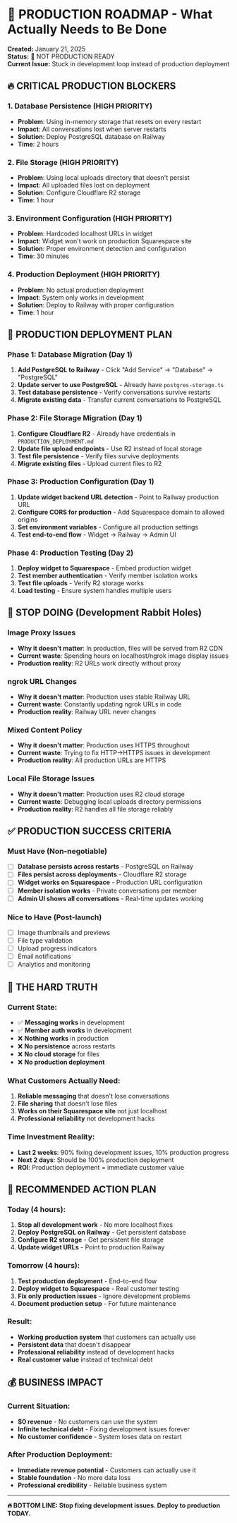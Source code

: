 # 🚀 PRODUCTION ROADMAP - What Actually Needs to Be Done

**Created:** January 21, 2025  
**Status:** 🔴 NOT PRODUCTION READY  
**Current Issue:** Stuck in development loop instead of production deployment

## 🔥 **CRITICAL PRODUCTION BLOCKERS**

### **1. Database Persistence (HIGH PRIORITY)**
- **Problem**: Using in-memory storage that resets on every restart
- **Impact**: All conversations lost when server restarts
- **Solution**: Deploy PostgreSQL database on Railway
- **Time**: 2 hours

### **2. File Storage (HIGH PRIORITY)**  
- **Problem**: Using local uploads directory that doesn't persist
- **Impact**: All uploaded files lost on deployment
- **Solution**: Configure Cloudflare R2 storage
- **Time**: 1 hour

### **3. Environment Configuration (HIGH PRIORITY)**
- **Problem**: Hardcoded localhost URLs in widget
- **Impact**: Widget won't work on production Squarespace site
- **Solution**: Proper environment detection and configuration
- **Time**: 30 minutes

### **4. Production Deployment (HIGH PRIORITY)**
- **Problem**: No actual production deployment
- **Impact**: System only works in development
- **Solution**: Deploy to Railway with proper configuration
- **Time**: 1 hour

## 🎯 **PRODUCTION DEPLOYMENT PLAN**

### **Phase 1: Database Migration (Day 1)**
1. **Add PostgreSQL to Railway** - Click "Add Service" → "Database" → "PostgreSQL"
2. **Update server to use PostgreSQL** - Already have `postgres-storage.ts`
3. **Test database persistence** - Verify conversations survive restarts
4. **Migrate existing data** - Transfer current conversations to PostgreSQL

### **Phase 2: File Storage Migration (Day 1)**
1. **Configure Cloudflare R2** - Already have credentials in `PRODUCTION_DEPLOYMENT.md`
2. **Update file upload endpoints** - Use R2 instead of local storage
3. **Test file persistence** - Verify files survive deployments
4. **Migrate existing files** - Upload current files to R2

### **Phase 3: Production Configuration (Day 1)**
1. **Update widget backend URL detection** - Point to Railway production URL
2. **Configure CORS for production** - Add Squarespace domain to allowed origins
3. **Set environment variables** - Configure all production settings
4. **Test end-to-end flow** - Widget → Railway → Admin UI

### **Phase 4: Production Testing (Day 2)**
1. **Deploy widget to Squarespace** - Embed production widget
2. **Test member authentication** - Verify member isolation works
3. **Test file uploads** - Verify R2 storage works
4. **Load testing** - Ensure system handles multiple users

## 🛑 **STOP DOING (Development Rabbit Holes)**

### **Image Proxy Issues**
- **Why it doesn't matter**: In production, files will be served from R2 CDN
- **Current waste**: Spending hours on localhost/ngrok image display issues
- **Production reality**: R2 URLs work directly without proxy

### **ngrok URL Changes**
- **Why it doesn't matter**: Production uses stable Railway URL
- **Current waste**: Constantly updating ngrok URLs in code
- **Production reality**: Railway URL never changes

### **Mixed Content Policy**
- **Why it doesn't matter**: Production uses HTTPS throughout
- **Current waste**: Trying to fix HTTP→HTTPS issues in development
- **Production reality**: All production URLs are HTTPS

### **Local File Storage Issues**
- **Why it doesn't matter**: Production uses R2 cloud storage
- **Current waste**: Debugging local uploads directory permissions
- **Production reality**: R2 handles all file storage reliably

## ✅ **PRODUCTION SUCCESS CRITERIA**

### **Must Have (Non-negotiable)**
- [ ] **Database persists across restarts** - PostgreSQL on Railway
- [ ] **Files persist across deployments** - Cloudflare R2 storage
- [ ] **Widget works on Squarespace** - Production URL configuration
- [ ] **Member isolation works** - Private conversations per member
- [ ] **Admin UI shows all conversations** - Real-time updates working

### **Nice to Have (Post-launch)**
- [ ] Image thumbnails and previews
- [ ] File type validation
- [ ] Upload progress indicators
- [ ] Email notifications
- [ ] Analytics and monitoring

## 🚨 **THE HARD TRUTH**

### **Current State:**
- ✅ **Messaging works** in development
- ✅ **Member auth works** in development  
- ❌ **Nothing works** in production
- ❌ **No persistence** across restarts
- ❌ **No cloud storage** for files
- ❌ **No production deployment**

### **What Customers Actually Need:**
1. **Reliable messaging** that doesn't lose conversations
2. **File sharing** that doesn't lose files
3. **Works on their Squarespace site** not just localhost
4. **Professional reliability** not development hacks

### **Time Investment Reality:**
- **Last 2 weeks**: 90% fixing development issues, 10% production progress
- **Next 2 days**: Should be 100% production deployment
- **ROI**: Production deployment = immediate customer value

## 🎯 **RECOMMENDED ACTION PLAN**

### **Today (4 hours):**
1. **Stop all development work** - No more localhost fixes
2. **Deploy PostgreSQL on Railway** - Get persistent database
3. **Configure R2 storage** - Get persistent file storage
4. **Update widget URLs** - Point to production Railway

### **Tomorrow (4 hours):**
1. **Test production deployment** - End-to-end flow
2. **Deploy widget to Squarespace** - Real customer testing
3. **Fix only production issues** - Ignore development problems
4. **Document production setup** - For future maintenance

### **Result:**
- **Working production system** that customers can actually use
- **Persistent data** that doesn't disappear
- **Professional reliability** instead of development hacks
- **Real customer value** instead of technical debt

## 💰 **BUSINESS IMPACT**

### **Current Situation:**
- **$0 revenue** - No customers can use the system
- **Infinite technical debt** - Fixing development issues forever
- **No customer confidence** - System loses data on restart

### **After Production Deployment:**
- **Immediate revenue potential** - Customers can actually use it
- **Stable foundation** - No more data loss
- **Professional credibility** - Reliable business system

---

**🔥 BOTTOM LINE: Stop fixing development issues. Deploy to production TODAY.** 